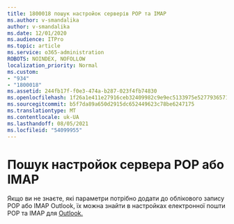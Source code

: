 ```yaml
---
title: 1800018 пошук настройок серверів POP та IMAP
ms.author: v-smandalika
author: v-smandalika
ms.date: 12/01/2020
ms.audience: ITPro
ms.topic: article
ms.service: o365-administration
ROBOTS: NOINDEX, NOFOLLOW
localization_priority: Normal
ms.custom:
- "934"
- "1800018"
ms.assetid: 244fb17f-f0e3-474a-b287-023f4fb74830
ms.openlocfilehash: 1f26a1e411e27916ceb32409982c9e9ec5133975e527793657160b598f7da892
ms.sourcegitcommit: b5f7da89a650d2915dc652449623c78be6247175
ms.translationtype: MT
ms.contentlocale: uk-UA
ms.lasthandoff: 08/05/2021
ms.locfileid: "54099955"
---
```

# <a name="find-your-pop-or-imap-server-settings"></a>Пошук настройок сервера POP або IMAP

Якщо ви не знаєте, які параметри потрібно додати до облікового запису POP або IMAP Outlook, їх можна знайти в настройках електронної пошти POP та IMAP для [Outlook.](https://support.office.com/article/8361e398-8af4-4e97-b147-6c6c4ac95353.aspx)
  
 